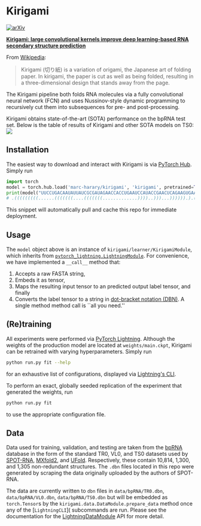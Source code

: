 # Kirigami

[![arXiv](https://img.shields.io/badge/arXiv-2406.02381-b31b1b.svg)](https://arxiv.org/abs/2406.02381)

[**Kirigami: large convolutional kernels improve deep learning-based RNA secondary structure prediction**](https://arxiv.org/abs/2406.02381)

From [Wikipedia](https://en.wikipedia.org/wiki/Kirigami):

> Kirigami (切り紙) is a variation of origami, the Japanese art of folding paper. In kirigami, the paper is cut as well as being folded, resulting in a three-dimensional design that stands away from the page.

The Kirigami pipeline both folds RNA molecules via a fully convolutional neural network (FCN) and uses Nussinov-style dynamic programming to recursively cut them into subsequences for pre- and post-processing.

Kirigami obtains state-of-the-art (SOTA) performance on the bpRNA test set. Below is the table of results of Kirigami and other SOTA models on TS0:
<img src="figs/repo-fig1.svg">

## Installation

The easiest way to download and interact with Kirigami is via [PyTorch Hub](https://pytorch.org/hub/). Simply run
```python
import torch
model = torch.hub.load('marc-harary/kirigami', 'kirigami', pretrained=True)
print(model("UUCCUGACAAUAUUAUCGCGAUAGAACCACCUGAAUCCAUACCGAACUCAGAAGUGAAAUGUCGUAGUUCCGAUGGUAGUGUGAGGUUUCCUUAUGUGAGAGUAGGAGAUUGUCAGGAAA"))
# .(((((((((......(((((((....(((((((.............))))..)))...)))))).).(((.((....((((((((...))))))))....)).)))..)))))))))..
```
This snippet will automatically pull and cache this repo for immediate deployment.

## Usage

The `model` object above is an instance of `kirigami/learner/KirigamiModule`, which inherits from [`pytorch_lightning.LightningModule`](https://lightning.ai/docs/pytorch/stable/common/lightning_module.html). For convenience, we have implemented a `__call__` method that:
1. Accepts a raw FASTA string,
2. Embeds it as tensor,
3. Maps the resulting input tensor to an predicted output label tensor, and finally
4. Converts the label tensor to a string in [dot-bracket notation (DBN)](https://gensoft.pasteur.fr/docs/ViennaRNA/2.4.14/rna_structure_notations.html#:~:text=Structure%20(WUSS)%20notation-,Dot%2DBracket%20Notation%20(a.k.a.%20Dot%2DParenthesis%20Notation),and%20unpaired%20nucleotides%20by%20dots%20.%20.).
A single method method call is ``all you need.''

## (Re)training

All experiments were performed via [PyTorch Lightning](https://lightning.ai/docs/pytorch/stable). Although the weights of the production model are located at `weights/main.ckpt`, Kirigami can be retrained with varying hyperparameters. Simply run 
```bash
python run.py fit --help
```
for an exhaustive list of configurations, displayed via [Lightning's CLI](https://lightning.ai/docs/pytorch/stable/api/lightning.pytorch.cli.LightningCLI.html#lightning.pytorch.cli.LightningCLI).

To perform an exact, globally seeded replication of the experiment that generated the weights, run
```bash
python run.py fit
```
to use the appropriate configuration file.

## Data

Data used for training, validation, and testing are taken from the [bpRNA](https://bprna.cgrb.oregonstate.edu/) database in the form of the standard TR0, VL0, and TS0 datasets used by [SPOT-RNA](https://github.com/jaswindersingh2/SPOT-RNA), [MXfold2](https://github.com/mxfold/mxfold2), and [UFold](https://github.com/uci-cbcl/UFold). Respectively, these contain 10,814, 1,300, and 1,305 non-redundant structures. The `.dbn` files located in this repo were generated by scraping the data originally uploaded by the authors of SPOT-RNA.

The data are currently written to `dbn` files in `data/bpRNA/TR0.dbn`, `data/bpRNA/VL0.dbn`, `data/bpRNA/TS0.dbn` but will be embedded as `torch.Tensor`s by the `kirigami.data.DataModule.prepare_data` method once any of the [`LightningCLI`]( subcommands are run. Please see the documentation for the [LightningDataModule](https://lightning.ai/docs/pytorch/stable/data/datamodule.html) API for more detail.

